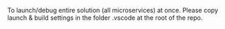 To launch/debug entire solution (all microservices) at once. Please copy launch & build settings in the folder .vscode at the root of the repo.